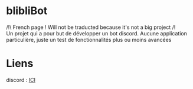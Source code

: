 # blibliBot
/!\ French page ! Will not be traducted because it's not a big project /!\
Un projet qui a pour but de développer un bot discord. Aucune application particulière, juste un test de fonctionnalités plus ou moins avancées

# Liens
discord : <a href="https://discord.gg/eDdSdJc">ICI</a>
